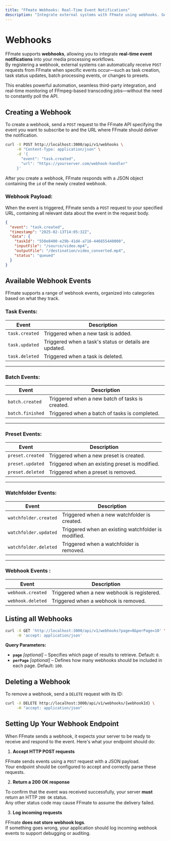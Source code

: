 ```yaml
---
title: "FFmate Webhooks: Real-Time Event Notifications"
description: "Integrate external systems with FFmate using webhooks. Get instant notifications for task updates, batch processing, preset changes and more"
---
```


# Webhooks

FFmate supports **webhooks**, allowing you to integrate **real-time event notifications** into your media processing workflows.  
By registering a webhook, external systems can automatically receive `POST` requests from FFmate when specific events occur—such as task creation, task status updates, batch processing events, or changes to presets.

This enables powerful automation, seamless third-party integration, and real-time monitoring of FFmpeg-based transcoding jobs—without the need to constantly poll the API.

## Creating a Webhook  

To create a webhook, send a `POST` request to the FFmate API specifying the event you want to subscribe to and the URL where FFmate should deliver the notification.  

```sh
curl -X POST http://localhost:3000/api/v1/webhooks \
     -H "Content-Type: application/json" \
     -d '{
       "event": "task.created",
       "url": "https://yourserver.com/webhook-handler"
     }'
```

After you create a webhook, FFmate responds with a JSON object containing the `id` of the newly created webhook. 

### Webhook Payload:

When the event is triggered, FFmate sends a `POST` request to your specified URL, containing all relevant data about the event in the request body.

```json
{
  "event": "task.created",
  "timestamp": "2025-02-13T14:05:32Z",
  "data": {
    "taskId": "550e8400-e29b-41d4-a716-446655440000",
    "inputFile": "/source/video.mp4",
    "outputFile": "/destination/video_converted.mp4",
    "status": "queued"
  }
}
```

## Available Webhook Events

FFmate supports a range of webhook events, organized into categories based on what they track.

### Task Events:

| Event              | Description |
|--------------------|-------------|
| `task.created`    | Triggered when a new task is added. |
| `task.updated`    | Triggered when a task's status or details are updated. |
| `task.deleted`    | Triggered when a task is deleted. |

---

### Batch Events:

| Event              | Description |
|--------------------|-------------|
| `batch.created`   | Triggered when a new batch of tasks is created. |
| `batch.finished`  | Triggered when a batch of tasks is completed. |

---

### Preset Events:

| Event              | Description |
|--------------------|-------------|
| `preset.created`  | Triggered when a new preset is created. |
| `preset.updated`  | Triggered when an existing preset is modified. |
| `preset.deleted`  | Triggered when a preset is removed. |

---

### Watchfolder Events:
| Event                  | Description |
|------------------------|-------------|
| `watchfolder.created`  | Triggered when a new watchfolder is created. |
| `watchfolder.updated`  | Triggered when an existing watchfolder is modified. |
| `watchfolder.deleted`  | Triggered when a watchfolder is removed. |

---

### Webhook Events :

| Event              | Description |
|--------------------|-------------|
| `webhook.created` | Triggered when a new webhook is registered. |
| `webhook.deleted` | Triggered when a webhook is removed. |


## Listing all Webhooks


```sh
curl -X GET 'http://localhost:3000/api/v1/webhooks?page=0&perPage=10' \
     -H 'accept: application/json'
```

**Query Parameters:**

- **`page`** *[optional]* – Specifies which page of results to retrieve. Default: `0`.
- **`perPage`** *[optional]* – Defines how many webhooks should be included in each page. Default: `100`.


## Deleting a Webhook  

To remove a webhook, send a `DELETE` request with its ID:

```sh
curl -X DELETE http://localhost:3000/api/v1/webhooks/{webhookId} \
     -H "accept: application/json"
```


## Setting Up Your Webhook Endpoint

When FFmate sends a webhook, it expects your server to be ready to receive and respond to the event. Here's what your endpoint should do:

1. **Accept HTTP POST requests**

FFmate sends events using a `POST` request with a JSON payload.  
Your endpoint should be configured to accept and correctly parse these requests.

2. **Return a 200 OK response**

To confirm that the event was received successfully, your server **must** return an HTTP `200 OK` status.  
Any other status code may cause FFmate to assume the delivery failed.

3. **Log incoming requests**

FFmate **does not store webhook logs**.  
If something goes wrong, your application should log incoming webhook events to support debugging or auditing.